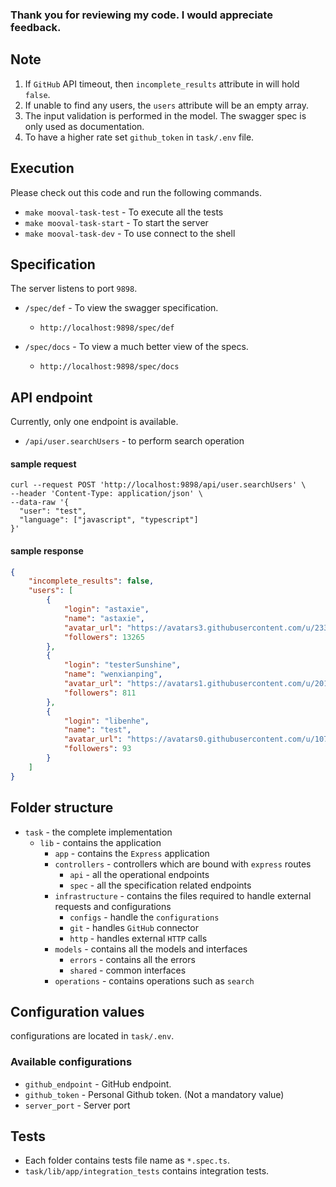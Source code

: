 ### Thank you for reviewing my code. I would appreciate feedback.

## Note
1. If `GitHub` API timeout, then `incomplete_results` attribute in will hold `false`.
2. If unable to find any users, the `users` attribute will be an empty array.
3. The input validation is performed in the model. The swagger spec is only used as documentation.
4. To have a higher rate set `github_token` in `task/.env` file.

## Execution
Please check out this code and run the following commands.
- `make mooval-task-test` -  To execute all the tests
- `make mooval-task-start` - To start the server
- `make mooval-task-dev` - To use connect to the shell

## Specification
The server listens to port `9898`.
- `/spec/def` - To view the swagger specification.

   - `http://localhost:9898/spec/def`
- `/spec/docs` - To view a much better view of the specs.
   - `http://localhost:9898/spec/docs`

## API endpoint
Currently, only one endpoint is available.
- `/api/user.searchUsers` - to perform search operation

#### sample request
```
curl --request POST 'http://localhost:9898/api/user.searchUsers' \
--header 'Content-Type: application/json' \
--data-raw '{
  "user": "test",
  "language": ["javascript", "typescript"]
}'
```

#### sample response
```json
{
    "incomplete_results": false,
    "users": [
        {
            "login": "astaxie",
            "name": "astaxie",
            "avatar_url": "https://avatars3.githubusercontent.com/u/233907?v=4",
            "followers": 13265
        },
        {
            "login": "testerSunshine",
            "name": "wenxianping",
            "avatar_url": "https://avatars1.githubusercontent.com/u/20162049?v=4",
            "followers": 811
        },
        {
            "login": "libenhe",
            "name": "test",
            "avatar_url": "https://avatars0.githubusercontent.com/u/10752102?v=4",
            "followers": 93
        }
    ]
}
```

## Folder structure
- `task` - the complete implementation
  - `lib` - contains the application
    - `app` - contains the `Express` application
    - `controllers` - controllers which are bound with `express` routes
      - `api` - all the operational endpoints
      - `spec` - all the specification related endpoints
    - `infrastructure` - contains the files required to handle external requests and configurations
      - `configs` - handle the `configurations`
      - `git` - handles `GitHub` connector
      - `http` - handles external `HTTP` calls
    - `models` - contains all the models and interfaces
      - `errors` - contains all the errors
      - `shared` - common interfaces
    - `operations` - contains operations such as `search`

## Configuration values
configurations are located in `task/.env`.

### Available configurations
- `github_endpoint` - GitHub endpoint.
- `github_token` - Personal Github token. (Not a mandatory value)
- `server_port` - Server port

## Tests
- Each folder contains tests file name as `*.spec.ts`.
- `task/lib/app/integration_tests` contains integration tests.
